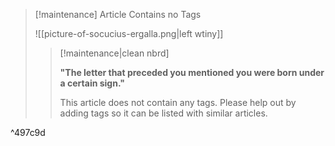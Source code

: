 > [!maintenance] Article Contains no Tags
> 
> ![[picture-of-socucius-ergalla.png|left wtiny]]
> 
> > [!maintenance|clean nbrd]
> > 
> > **"The letter that preceded you mentioned you were born under a certain sign."**
> >
> > This article does not contain any tags. Please help out by adding tags so it can be listed with similar articles. 

^497c9d
